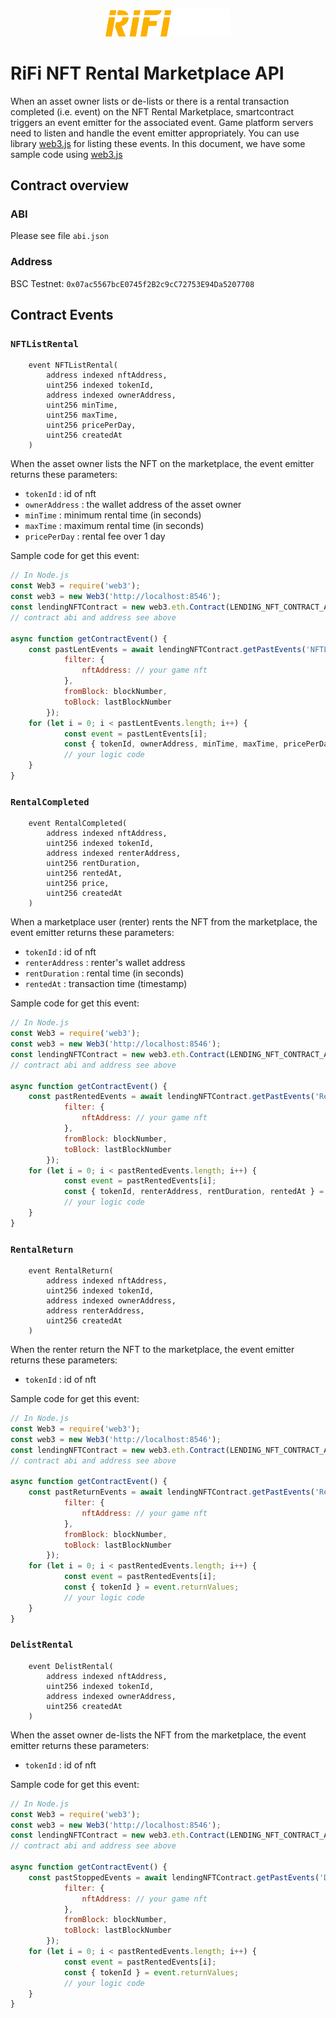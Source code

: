 <p align="center">
  <img src="assets/logo/rifi.png" width="200" alt="web3.js" />
</p>

# RiFi NFT Rental Marketplace API

When an asset owner lists or de-lists or there is a rental transaction completed (i.e. event) on the NFT Rental Marketplace, smartcontract triggers an event emitter for the associated event. Game platform servers need to listen and handle the event emitter appropriately. You can use library [web3.js](https://github.com/ChainSafe/web3.js) for listing these events. In this document, we have some sample code using [web3.js](https://github.com/ChainSafe/web3.js)

## Contract overview

### ABI

Please see file `abi.json`

### Address

BSC Testnet: `0x07ac5567bcE0745f2B2c9cC72753E94Da5207708`

## Contract Events

### `NFTListRental`

```solidity
    event NFTListRental(
        address indexed nftAddress,
        uint256 indexed tokenId,
        address indexed ownerAddress,
        uint256 minTime,
        uint256 maxTime,
        uint256 pricePerDay,
        uint256 createdAt
    )   
```
When the asset owner lists the NFT on the marketplace, the event emitter returns these parameters:
   - `tokenId` : id of nft
   - `ownerAddress` : the wallet address of the asset owner
   - `minTime` : minimum rental time (in seconds)
   - `maxTime` : maximum rental time (in seconds)
   - `pricePerDay` : rental fee over 1 day

Sample code for get this event:

```js
// In Node.js
const Web3 = require('web3');
const web3 = new Web3('http://localhost:8546');
const lendingNFTContract = new web3.eth.Contract(LENDING_NFT_CONTRACT_ABI, LENDING_NFT_CONTRACT_ADDRESS);
// contract abi and address see above

async function getContractEvent() {
    const pastLentEvents = await lendingNFTContract.getPastEvents('NFTListRental', {
            filter: {
                nftAddress: // your game nft 
            },
			fromBlock: blockNumber,
			toBlock: lastBlockNumber
		});
    for (let i = 0; i < pastLentEvents.length; i++) {
			const event = pastLentEvents[i];
			const { tokenId, ownerAddress, minTime, maxTime, pricePerDay } = event.returnValues;
            // your logic code
	}
}

```
### `RentalCompleted`

```solidity
    event RentalCompleted(
        address indexed nftAddress,
        uint256 indexed tokenId,
        address indexed renterAddress,
        uint256 rentDuration,
        uint256 rentedAt,
        uint256 price,
        uint256 createdAt
    )   
```
When a marketplace user (renter) rents the NFT from the marketplace, the event emitter returns these parameters:
   - `tokenId` : id of nft
   - `renterAddress` : renter's wallet address
   - `rentDuration` : rental time (in seconds)
   - `rentedAt` : transaction time (timestamp)

Sample code for get this event:

```js
// In Node.js
const Web3 = require('web3');
const web3 = new Web3('http://localhost:8546');
const lendingNFTContract = new web3.eth.Contract(LENDING_NFT_CONTRACT_ABI, LENDING_NFT_CONTRACT_ADDRESS);
// contract abi and address see above

async function getContractEvent() {
    const pastRentedEvents = await lendingNFTContract.getPastEvents('RentalCompleted', {
            filter: {
                nftAddress: // your game nft 
            },
			fromBlock: blockNumber,
			toBlock: lastBlockNumber
		});
    for (let i = 0; i < pastRentedEvents.length; i++) {
			const event = pastRentedEvents[i];
			const { tokenId, renterAddress, rentDuration, rentedAt } = event.returnValues;
            // your logic code
	}
}

```

### `RentalReturn`

```solidity
    event RentalReturn(
        address indexed nftAddress,
        uint256 indexed tokenId,
        address indexed ownerAddress,
        address renterAddress,
        uint256 createdAt
    )  
```
When the renter return the NFT to the marketplace, the event emitter returns these parameters:
   - `tokenId` : id of nft

Sample code for get this event:

```js
// In Node.js
const Web3 = require('web3');
const web3 = new Web3('http://localhost:8546');
const lendingNFTContract = new web3.eth.Contract(LENDING_NFT_CONTRACT_ABI, LENDING_NFT_CONTRACT_ADDRESS);
// contract abi and address see above

async function getContractEvent() {
    const pastReturnEvents = await lendingNFTContract.getPastEvents('RentalReturn', {
            filter: {
                nftAddress: // your game nft 
            },
			fromBlock: blockNumber,
			toBlock: lastBlockNumber
		});
    for (let i = 0; i < pastRentedEvents.length; i++) {
			const event = pastRentedEvents[i];
			const { tokenId } = event.returnValues;
            // your logic code
	}
}

```

### `DelistRental`

```solidity
    event DelistRental(
        address indexed nftAddress,
        uint256 indexed tokenId,
        address indexed ownerAddress,
        uint256 createdAt
    )   
```
When the asset owner de-lists the NFT from the marketplace, the event emitter returns these parameters:
   - `tokenId` : id of nft

Sample code for get this event:

```js
// In Node.js
const Web3 = require('web3');
const web3 = new Web3('http://localhost:8546');
const lendingNFTContract = new web3.eth.Contract(LENDING_NFT_CONTRACT_ABI, LENDING_NFT_CONTRACT_ADDRESS);
// contract abi and address see above

async function getContractEvent() {
    const pastStoppedEvents = await lendingNFTContract.getPastEvents('DelistRental', {
            filter: {
                nftAddress: // your game nft 
            },
			fromBlock: blockNumber,
			toBlock: lastBlockNumber
		});
    for (let i = 0; i < pastRentedEvents.length; i++) {
			const event = pastRentedEvents[i];
			const { tokenId } = event.returnValues;
            // your logic code
	}
}

```


